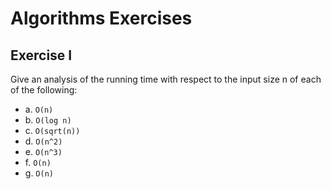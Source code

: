 # Algorithms Exercises

## Exercise I

Give an analysis of the running time with respect to the input size n of each of the following:

- a. `O(n)`
- b. `O(log n)`
- c. `O(sqrt(n))`
- d. `O(n^2)`
- e. `O(n^3)`
- f. `O(n)`
- g. `O(n)`